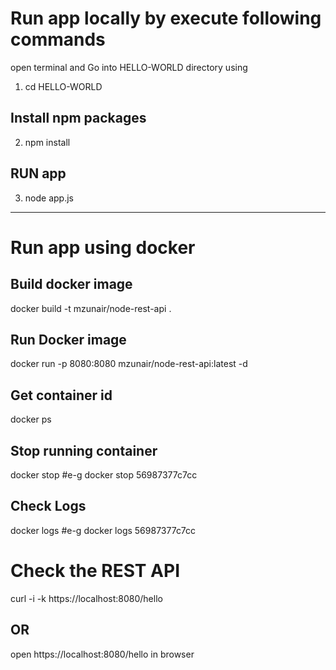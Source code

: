 # Run app locally by execute following commands
open terminal and Go into HELLO-WORLD directory using 
1) cd HELLO-WORLD

## Install npm packages
2) npm install

## RUN app
3) node app.js

----------------------

# Run app using docker

## Build docker image
docker build -t mzunair/node-rest-api .

## Run Docker image

docker run -p 8080:8080 mzunair/node-rest-api:latest -d

## Get container id
docker ps

## Stop running container
docker stop <CONTAINER ID>
#e-g
docker stop 56987377c7cc

## Check Logs
docker logs <CONTAINER ID>
#e-g
docker logs 56987377c7cc

# Check the REST API
curl -i -k https://localhost:8080/hello
## OR
open https://localhost:8080/hello in browser
